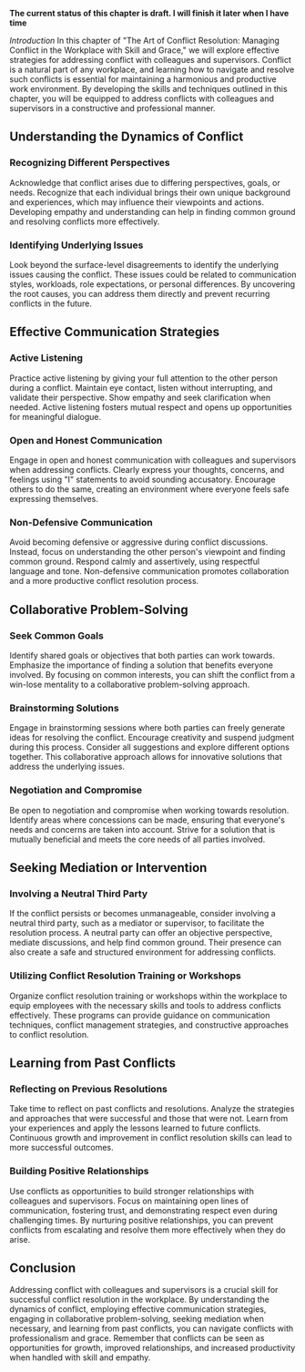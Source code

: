 **The current status of this chapter is draft. I will finish it later when I have time**

*Introduction* In this chapter of "The Art of Conflict Resolution: Managing Conflict in the Workplace with Skill and Grace," we will explore effective strategies for addressing conflict with colleagues and supervisors. Conflict is a natural part of any workplace, and learning how to navigate and resolve such conflicts is essential for maintaining a harmonious and productive work environment. By developing the skills and techniques outlined in this chapter, you will be equipped to address conflicts with colleagues and supervisors in a constructive and professional manner.

Understanding the Dynamics of Conflict
--------------------------------------

### Recognizing Different Perspectives

Acknowledge that conflict arises due to differing perspectives, goals, or needs. Recognize that each individual brings their own unique background and experiences, which may influence their viewpoints and actions. Developing empathy and understanding can help in finding common ground and resolving conflicts more effectively.

### Identifying Underlying Issues

Look beyond the surface-level disagreements to identify the underlying issues causing the conflict. These issues could be related to communication styles, workloads, role expectations, or personal differences. By uncovering the root causes, you can address them directly and prevent recurring conflicts in the future.

Effective Communication Strategies
----------------------------------

### Active Listening

Practice active listening by giving your full attention to the other person during a conflict. Maintain eye contact, listen without interrupting, and validate their perspective. Show empathy and seek clarification when needed. Active listening fosters mutual respect and opens up opportunities for meaningful dialogue.

### Open and Honest Communication

Engage in open and honest communication with colleagues and supervisors when addressing conflicts. Clearly express your thoughts, concerns, and feelings using "I" statements to avoid sounding accusatory. Encourage others to do the same, creating an environment where everyone feels safe expressing themselves.

### Non-Defensive Communication

Avoid becoming defensive or aggressive during conflict discussions. Instead, focus on understanding the other person's viewpoint and finding common ground. Respond calmly and assertively, using respectful language and tone. Non-defensive communication promotes collaboration and a more productive conflict resolution process.

Collaborative Problem-Solving
-----------------------------

### Seek Common Goals

Identify shared goals or objectives that both parties can work towards. Emphasize the importance of finding a solution that benefits everyone involved. By focusing on common interests, you can shift the conflict from a win-lose mentality to a collaborative problem-solving approach.

### Brainstorming Solutions

Engage in brainstorming sessions where both parties can freely generate ideas for resolving the conflict. Encourage creativity and suspend judgment during this process. Consider all suggestions and explore different options together. This collaborative approach allows for innovative solutions that address the underlying issues.

### Negotiation and Compromise

Be open to negotiation and compromise when working towards resolution. Identify areas where concessions can be made, ensuring that everyone's needs and concerns are taken into account. Strive for a solution that is mutually beneficial and meets the core needs of all parties involved.

Seeking Mediation or Intervention
---------------------------------

### Involving a Neutral Third Party

If the conflict persists or becomes unmanageable, consider involving a neutral third party, such as a mediator or supervisor, to facilitate the resolution process. A neutral party can offer an objective perspective, mediate discussions, and help find common ground. Their presence can also create a safe and structured environment for addressing conflicts.

### Utilizing Conflict Resolution Training or Workshops

Organize conflict resolution training or workshops within the workplace to equip employees with the necessary skills and tools to address conflicts effectively. These programs can provide guidance on communication techniques, conflict management strategies, and constructive approaches to conflict resolution.

Learning from Past Conflicts
----------------------------

### Reflecting on Previous Resolutions

Take time to reflect on past conflicts and resolutions. Analyze the strategies and approaches that were successful and those that were not. Learn from your experiences and apply the lessons learned to future conflicts. Continuous growth and improvement in conflict resolution skills can lead to more successful outcomes.

### Building Positive Relationships

Use conflicts as opportunities to build stronger relationships with colleagues and supervisors. Focus on maintaining open lines of communication, fostering trust, and demonstrating respect even during challenging times. By nurturing positive relationships, you can prevent conflicts from escalating and resolve them more effectively when they do arise.

Conclusion
----------

Addressing conflict with colleagues and supervisors is a crucial skill for successful conflict resolution in the workplace. By understanding the dynamics of conflict, employing effective communication strategies, engaging in collaborative problem-solving, seeking mediation when necessary, and learning from past conflicts, you can navigate conflicts with professionalism and grace. Remember that conflicts can be seen as opportunities for growth, improved relationships, and increased productivity when handled with skill and empathy.
